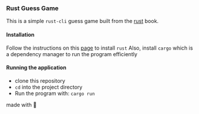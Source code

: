 ### Rust Guess Game

This is a simple `rust-cli` guess game built from the [rust](https://doc.rust-lang.org/stable/book/title-page.html) book.

#### Installation

Follow the instructions on this [page](https://doc.rust-lang.org/stable/book/ch01-01-installation.html) to install `rust` 
Also, install `cargo` which is a dependency manager to run the program efficiently

#### Running the application

- clone this repository 
- `cd` into the project directory
- Run the program with: `cargo run`

made with 💜